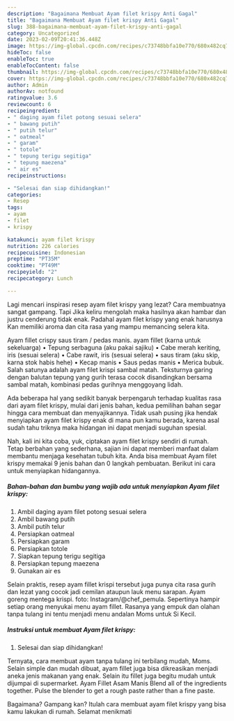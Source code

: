 ```yaml
---
description: "Bagaimana Membuat Ayam filet krispy Anti Gagal"
title: "Bagaimana Membuat Ayam filet krispy Anti Gagal"
slug: 388-bagaimana-membuat-ayam-filet-krispy-anti-gagal
category: Uncategorized
date: 2023-02-09T20:41:36.448Z
image: https://img-global.cpcdn.com/recipes/c73748bbfa10e770/680x482cq70/ayam-filet-krispy-foto-resep-utama.jpg
hideToc: false
enableToc: true
enableTocContent: false
thumbnail: https://img-global.cpcdn.com/recipes/c73748bbfa10e770/680x482cq70/ayam-filet-krispy-foto-resep-utama.jpg
cover: https://img-global.cpcdn.com/recipes/c73748bbfa10e770/680x482cq70/ayam-filet-krispy-foto-resep-utama.jpg
author: Admin
authorAv: notfound
ratingvalue: 3.6
reviewcount: 6
recipeingredient:
- " daging ayam filet potong sesuai selera"
- " bawang putih"
- " putih telur"
- " oatmeal"
- " garam"
- " totole"
- " tepung terigu segitiga"
- " tepung maezena"
- " air es"
recipeinstructions:

- "Selesai dan siap dihidangkan!"
categories:
- Resep
tags:
- ayam
- filet
- krispy

katakunci: ayam filet krispy 
nutrition: 226 calories
recipecuisine: Indonesian
preptime: "PT35M"
cooktime: "PT49M"
recipeyield: "2"
recipecategory: Lunch

---
```



Lagi mencari inspirasi resep ayam filet krispy yang lezat? Cara membuatnya sangat gampang. Tapi Jika keliru mengolah maka hasilnya akan hambar dan justru cenderung tidak enak. Padahal ayam filet krispy yang enak harusnya Kan memiliki aroma dan cita rasa yang mampu memancing selera kita.


Ayam fillet crispy saus tiram / pedas manis. ayam fillet (karna untuk sekeluarga) • Tepung serbaguna (aku pakai sajiku) • Cabe merah keriting, iris (sesuai selera) • Cabe rawit, iris (sesuai selera) • saus tiram (aku skip, karna stok habis hehe) • Kecap manis • Saus pedas manis • Merica bubuk. Salah satunya adalah ayam filet krispi sambal matah. Teksturnya garing dengan balutan tepung yang gurih terasa cocok disandingkan bersama sambal matah, kombinasi pedas gurihnya menggoyang lidah.

Ada beberapa hal yang sedikit banyak berpengaruh terhadap kualitas rasa dari ayam filet krispy, mulai dari jenis bahan, kedua pemilihan bahan segar hingga cara membuat dan menyajikannya. Tidak usah pusing jika hendak menyiapkan ayam filet krispy enak di mana pun kamu berada, karena asal sudah tahu triknya maka hidangan ini dapat menjadi suguhan spesial.


Nah, kali ini kita coba, yuk, ciptakan ayam filet krispy sendiri di rumah. Tetap berbahan yang sederhana, sajian ini dapat memberi manfaat dalam membantu menjaga kesehatan tubuh kita. Anda bisa membuat Ayam filet krispy memakai 9 jenis bahan dan 0 langkah pembuatan. Berikut ini cara untuk menyiapkan hidangannya.

<!--inarticleads1-->

##### Bahan-bahan dan bumbu yang wajib ada untuk menyiapkan Ayam filet krispy:

1. Ambil  daging ayam filet potong sesuai selera
1. Ambil  bawang putih
1. Ambil  putih telur
1. Persiapkan  oatmeal
1. Persiapkan  garam
1. Persiapkan  totole
1. Siapkan  tepung terigu segitiga
1. Persiapkan  tepung maezena
1. Gunakan  air es


Selain praktis, resep ayam fillet krispi tersebut juga punya cita rasa gurih dan lezat yang cocok jadi cemilan ataupun lauk menu sarapan. Ayam goreng mentega krispi. foto: Instagram/@chef_pemula. Sepertinya hampir setiap orang menyukai menu ayam fillet. Rasanya yang empuk dan olahan tanpa tulang ini tentu menjadi menu andalan Moms untuk Si Kecil. 

<!--inarticleads2-->

##### Instruksi untuk membuat Ayam filet krispy:


1. Selesai dan siap dihidangkan!

Ternyata, cara membuat ayam tanpa tulang ini terbilang mudah, Moms. Selain simple dan mudah dibuat, ayam fillet juga bisa dikreasikan menjadi aneka jenis makanan yang enak. Selain itu fillet juga begitu mudah untuk dijumpai di supermarket. Ayam Fillet Asam Manis Blend all of the ingredients together. Pulse the blender to get a rough paste rather than a fine paste. 

Bagaimana? Gampang kan? Itulah cara membuat ayam filet krispy yang bisa kamu lakukan di rumah. Selamat menikmati
